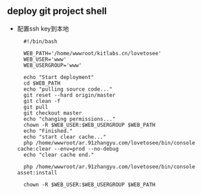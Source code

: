 ## deploy git project shell
- 配置ssh key到本地
	
		#!/bin/bash
	 
		WEB_PATH='/home/wwwroot/kitlabs.cn/lovetosee'
		WEB_USER='www'
		WEB_USERGROUP='www'
		 
		echo "Start deployment"
		cd $WEB_PATH
		echo "pulling source code..."
		git reset --hard origin/master
		git clean -f
		git pull
		git checkout master
		echo "changing permissions..."
		chown -R $WEB_USER:$WEB_USERGROUP $WEB_PATH
		echo "Finished."
		echo "start clear cache..."
		php /home/wwwroot/ar.91zhangyu.com/lovetosee/bin/console  cache:clear --env=prod --no-debug
		echo "clear cache end."
		
		php /home/wwwroot/ar.91zhangyu.com/lovetosee/bin/console  asset:install
		
		chown -R $WEB_USER:$WEB_USERGROUP $WEB_PATH
